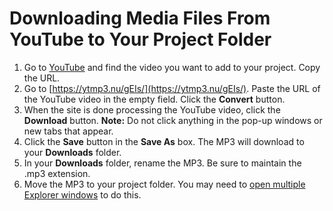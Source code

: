 # Downloading Media Files From YouTube to Your Project Folder

1. Go to [YouTube](https://www.youtube.com/) and find the video you want to add to your project. Copy the URL.
2. Go to [https://ytmp3.nu/gEIs/](https://ytmp3.nu/gEIs/). Paste the URL of the YouTube video in the empty field. Click the **Convert** button.
3. When the site is done processing the YouTube video, click the **Download** button. **Note:** Do not click anything in the pop-up windows or new tabs that appear.
4. Click the **Save** button in the **Save As** box. The MP3 will download to your **Downloads** folder.
5. In your **Downloads** folder, rename the MP3. Be sure to maintain the .mp3 extension.&#x20;
6. Move the MP3 to your project folder. You may need to [open multiple Explorer windows](https://techresources.gitbook.io/file-and-folder-management-windows-edition/opening-multiple-explorer-windows) to do this.





